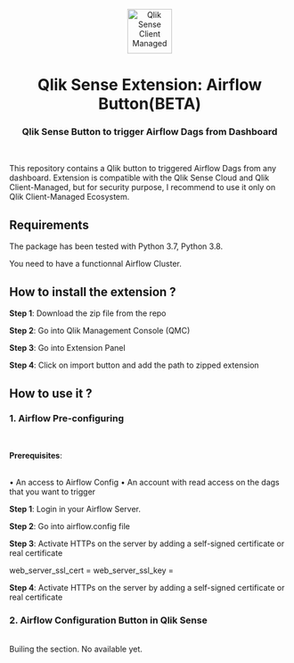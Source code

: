 <p align="center" style="vertical-align:center;">
  <a href="https://www.qlik.com/us/products/qlik-sense">
    <img alt="Qlik Sense Client Managed" src="https://mace-solutions.fr/wp-content/uploads/2022/02/qlik-square.png" width="80", height="80" />
  </a>
</p>

<h1 align="center">
  Qlik Sense Extension: Airflow Button(BETA)
</h1>
  <h3 align="center">
    Qlik Sense Button to trigger Airflow Dags from Dashboard
</h3>

<br/>

This repository contains a Qlik button to triggered Airflow Dags from any dashboard. Extension is compatible with the Qlik Sense Cloud and Qlik Client-Managed, but for security purpose, I recommend to use it only on Qlik Client-Managed Ecosystem.

## Requirements

The package has been tested with Python 3.7, Python 3.8.

You need to have a functionnal Airflow Cluster.


## How to install the extension ?

**Step 1**: Download the zip file from the repo 

**Step 2**: Go into Qlik Management Console (QMC)

**Step 3**: Go into Extension Panel

**Step 4**: Click on import button and add the path to zipped extension

## How to use it ?

### 1. Airflow Pre-configuring
<br/>

**Prerequisites**:  
<br>

• An access to Airflow Config 
• An account with read access on the dags that you want to trigger

**Step 1**: Login in your Airflow Server. 

**Step 2**: Go into airflow.config file

**Step 3**: Activate HTTPs on the server by adding a self-signed certificate or real certificate 

web_server_ssl_cert = <path to cert>
web_server_ssl_key = <path to key>
  
**Step 4**: Activate HTTPs on the server by adding a self-signed certificate or real certificate 

  

  

### 2. Airflow Configuration Button in Qlik Sense
<br/>
Builing the section. No available yet.

